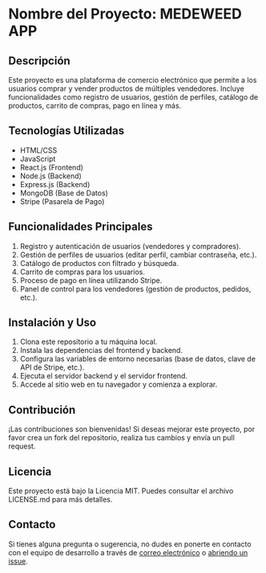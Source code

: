 # Nombre del Proyecto: MEDEWEED APP

## Descripción
Este proyecto es una plataforma de comercio electrónico que permite a los usuarios comprar y vender productos de múltiples vendedores. Incluye funcionalidades como registro de usuarios, gestión de perfiles, catálogo de productos, carrito de compras, pago en línea y más.

## Tecnologías Utilizadas
- HTML/CSS
- JavaScript
- React.js (Frontend)
- Node.js (Backend)
- Express.js (Backend)
- MongoDB (Base de Datos)
- Stripe (Pasarela de Pago)

## Funcionalidades Principales
1. Registro y autenticación de usuarios (vendedores y compradores).
2. Gestión de perfiles de usuarios (editar perfil, cambiar contraseña, etc.).
3. Catálogo de productos con filtrado y búsqueda.
4. Carrito de compras para los usuarios.
5. Proceso de pago en línea utilizando Stripe.
6. Panel de control para los vendedores (gestión de productos, pedidos, etc.).

## Instalación y Uso
1. Clona este repositorio a tu máquina local.
2. Instala las dependencias del frontend y backend.
3. Configura las variables de entorno necesarias (base de datos, clave de API de Stripe, etc.).
4. Ejecuta el servidor backend y el servidor frontend.
5. Accede al sitio web en tu navegador y comienza a explorar.

## Contribución
¡Las contribuciones son bienvenidas! Si deseas mejorar este proyecto, por favor crea un fork del repositorio, realiza tus cambios y envía un pull request.

## Licencia
Este proyecto está bajo la Licencia MIT. Puedes consultar el archivo LICENSE.md para más detalles.

## Contacto
Si tienes alguna pregunta o sugerencia, no dudes en ponerte en contacto con el equipo de desarrollo a través de [correo electrónico](mailto:megapixelgroup.co@gmail,com) o [abriendo un issue](https://github.com/salvatorempx/medeweed/issues).
